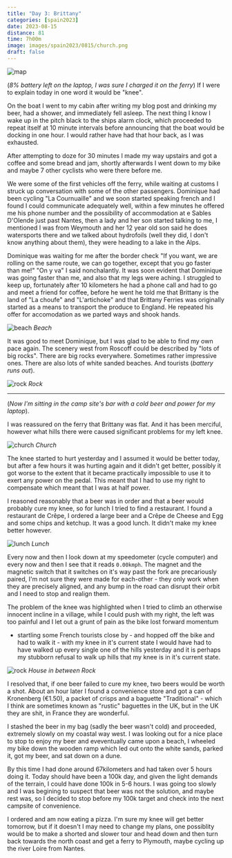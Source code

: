 ```yaml
--- 
title: "Day 3: Brittany"
categories: [spain2023]
date: 2023-08-15
distance: 81
time: 7h00m
image: images/spain2023/0815/church.png
draft: false
---
```


![map](/images/spain2023/0815/map.png)

(_8% battery left on the laptop, I was sure I charged it on the ferry_) If I were
to explain today in one word it would be "knee".

On the boat I went to my cabin after writing my blog post and drinking my beer, had a shower, and immediately fell asleep. The next thing I know I wake up in the pitch black to the ships alarm clock, which proceeded to repeat itself at 10 minute intervals before announcing that the boat would be docking in one hour. I would rather have had that hour back, as I was exhausted.

After attempting to doze for 30 minutes I made my way upstairs and got a coffee and some bread and jam, shortly afterwards I went down to my bike and maybe 7 other cyclists who were there before me.

We were some of the first vehicles off the ferry, while waiting at customs I struck up conversation with some of the other passengers. Dominique had been cycling "La Cournuaille" and we soon started speaking french and I found I could communicate adequately well, within a few minutes he offered me his phone number and the possibility of accommodation at e Sables D'Olende just past Nantes, then a lady and her son started talking to me, I mentioned I was from Weymouth and her 12 year old son said he does watersports there and we talked about hydrofoils (well they did, I don't know anything about them), they were heading to a lake in the Alps.

Dominique was waiting for me after the border check "If you want, we are
rolling on the same route, we can go together, except that you go faster than
me!" "On y va" I said nonchalantly. It was soon evident that Dominique was
going faster than me, and also that my legs were aching. I struggled to keep
up, fortunately after 10 kilometers he had a phone call and had to go and meet
a friend for coffee, before he went he told me that Brittany is the land of "La
choufe" and "L'artichoke" and that Brittany Ferries was originally
started as a means to transport the produce to England. He repeated his offer
for accomodation as we parted ways and shook hands.

![beach](/images/spain2023/0815/beach.png)
*Beach*

It was good to meet Dominique, but I was glad to be able to find my own pace again. The scenery west from Roscoff could be described by "lots of big rocks". There are big rocks everywhere. Sometimes rather impressive ones. There are also lots of white sanded beaches. And tourists (_battery runs out_).

![rock](/images/spain2023/0815/rock2.png)
*Rock*

---

(_Now I'm sitting in the camp site's bar with a cold beer and power for my laptop_).

I was reassured on the ferry that Brittany was flat. And it has been merciful,
however what hills there were caused significant problems for my left knee. 

![church](/images/spain2023/0815/church.png)
*Church*

The knee started to hurt yesterday and I assumed it would be better today, but
after a few hours it was hurting again and it didn't get better, possibly it
got worse to the extent that it became practically impossible to use it to
exert any power on the pedal. This meant that I had to use my right
to compensate which meant that I was at half power.

I reasoned reasonably that a beer was in order and that a beer would probably
cure my knee, so for lunch I tried to find a restaurant. I found a restaurant
de Crêpe, I ordered a large beer and a Crêpe de Cheese and Egg and some chips
and ketchup. It was a good lunch. It didn't make my knee better however.

![lunch](/images/spain2023/0815/lunch.png)
*Lunch*

Every now and then I look down at my speedometer (cycle computer) and every now
and then I see that it reads `0.00kmph`. The magnet and the magnetic switch
that it switches on it's way past the fork are precariously paired, I'm not
sure they were made for each-other - they only work when they are precisely
aligned, and any bump in the road can disrupt their orbit and I need to stop
and realign them.

The problem of the knee was highlighted when I tried to climb an otherwise
innocent incline in a village, while I could push with my right, the left was
too painful and I let out a grunt of pain as the bike lost forward momentum
- startling some French tourists close by - and hopped off the bike and had to
walk it - with my knee in it's current state I would have had to have walked
up every single one of the hills yesterday and it is perhaps my stubborn
refusal to walk up hills that my knee is in it's current state.

![rock](/images/spain2023/0815/rock.png)
*House in between Rock*

I resolved that, if one beer failed to cure my knee, two beers would be worth a
shot. About an hour later I found a convenience store and got a can of
Kronenberg (€1.50), a packet of crisps and a baguette "Traditional" - which I
think are sometimes known as "rustic" baguettes in the UK, but in the UK they
are shit, in France they are wonderful.

I stashed the beer in my bag (sadly the beer wasn't cold) and proceeded,
extremely slowly on my coastal way west. I was looking out for a nice place to
stop to enjoy my beer and eveventually came upon a beach, I wheeled my bike
down the wooden ramp which led out onto the white sands, parked it, got my
beer, and sat down on a dune.

By this time I had done around 67kilometers and had taken over 5 hours doing
it. Today should have been a 100k day, and given the light demands of the
terrain, I could have done 100k in 5-6 hours. I was going too slowly and I was
begining to suspect that beer was not the solution, and maybe rest was, so I
decided to stop before my 100k target and check into the next campsite of
convenience.

I ordered and am now eating a pizza. I'm sure my knee will get better tomorrow,
but if it doesn't I may need to change my plans, one possiblity would be to
make a shorted and slower tour and head down and then turn back towards the
north coast and get a ferry to Plymouth, maybe cycling up the river Loire from
Nantes.
